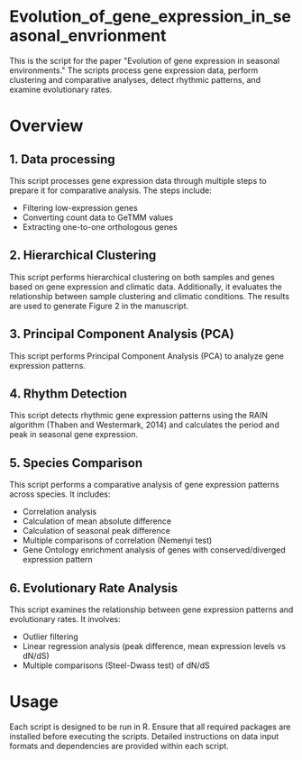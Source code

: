 # Evolution_of_gene_expression_in_seasonal_envrionment
This is the script for the paper "Evolution of gene expression in seasonal environments." The scripts process gene expression data, perform clustering and comparative analyses, detect rhythmic patterns, and examine evolutionary rates.

# Overview
## 1. Data processing
This script processes gene expression data through multiple steps to prepare it for comparative analysis. The steps include:
- Filtering low-expression genes
- Converting count data to GeTMM values
- Extracting one-to-one orthologous genes

## 2. Hierarchical Clustering
This script performs hierarchical clustering on both samples and genes based on gene expression and climatic data. Additionally, it evaluates the relationship between sample clustering and climatic conditions. The results are used to generate Figure 2 in the manuscript.

## 3. Principal Component Analysis (PCA)
This script performs Principal Component Analysis (PCA) to analyze gene expression patterns.

## 4. Rhythm Detection
This script detects rhythmic gene expression patterns using the RAIN algorithm (Thaben and Westermark, 2014) and calculates the period and peak in seasonal gene expression.

## 5. Species Comparison
This script performs a comparative analysis of gene expression patterns across species. It includes:
- Correlation analysis
- Calculation of mean absolute difference
- Calculation of seasonal peak difference
- Multiple comparisons of correlation (Nemenyi test)
- Gene Ontology enrichment analysis of genes with conserved/diverged expression pattern

## 6. Evolutionary Rate Analysis
This script examines the relationship between gene expression patterns and evolutionary rates. It involves:
- Outlier filtering
- Linear regression analysis (peak difference, mean expression levels vs dN/dS)
- Multiple comparisons (Steel-Dwass test) of dN/dS

# Usage
Each script is designed to be run in R. Ensure that all required packages are installed before executing the scripts. Detailed instructions on data input formats and dependencies are provided within each script.

